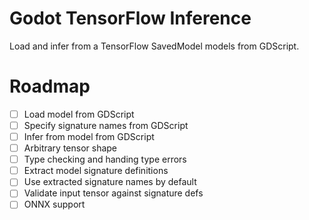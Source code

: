 # Godot TensorFlow Inference

Load and infer from a TensorFlow SavedModel models from GDScript.

# Roadmap

- [ ] Load model from GDScript
- [ ] Specify signature names from GDScript
- [ ] Infer from model from GDScript
- [ ] Arbitrary tensor shape
- [ ] Type checking and handing type errors
- [ ] Extract model signature definitions
- [ ] Use extracted signature names by default
- [ ] Validate input tensor against signature defs
- [ ] ONNX support